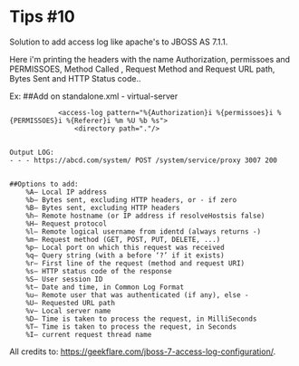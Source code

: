 # Tips #10
Solution to add access log like apache's to JBOSS AS 7.1.1.

Here i'm printing the headers with the name Authorization, permissoes and PERMISSOES,  Method Called , Request Method and Request URL path, Bytes Sent and HTTP Status code..        

Ex:
##Add on standalone.xml - virtual-server

                <access-log pattern="%{Authorization}i %{permissoes}i %{PERMISSOES}i %{Referer}i %m %U %b %s">
                    <directory path="."/>


	Output LOG:
	- - - https://abcd.com/system/ POST /system/service/proxy 3007 200
	
	
	##Options to add:
		%A– Local IP address
		%b– Bytes sent, excluding HTTP headers, or - if zero
		%B– Bytes sent, excluding HTTP headers
		%h– Remote hostname (or IP address if resolveHostsis false)
		%H– Request protocol
		%l– Remote logical username from identd (always returns -)
		%m– Request method (GET, POST, PUT, DELETE, ...)
		%p– Local port on which this request was received
		%q– Query string (with a before ‘?’ if it exists)
		%r– First line of the request (method and request URI)
		%s– HTTP status code of the response
		%S– User session ID
		%t– Date and time, in Common Log Format
		%u– Remote user that was authenticated (if any), else -
		%U– Requested URL path
		%v– Local server name
		%D– Time is taken to process the request, in MilliSeconds
		%T– Time is taken to process the request, in Seconds
		%I– current request thread name 
		
All credits to: https://geekflare.com/jboss-7-access-log-configuration/.